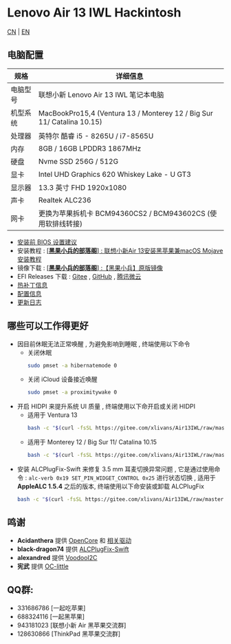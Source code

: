 # Lenovo Air 13 IWL Hackintosh
[CN](ReadMe.md) | [EN](ReadMe-En.md)

## 电脑配置

| 规格     | 详细信息                                                     |
| -------- | ------------------------------------------------------------ |
| 电脑型号 | 联想小新 Lenovo Air 13 IWL 笔记本电脑 |
| 机型系统 | MacBookPro15,4 (Ventura 13 / Monterey 12 / Big Sur 11/ Catalina 10.15) |
| 处理器   | 英特尔 酷睿 i5 - 8265U / i7-8565U |
| 内存     | 8GB / 16GB LPDDR3 1867MHz |
| 硬盘     | Nvme SSD 256G / 512G |
| 显卡     | Intel UHD Graphics 620 Whiskey Lake - U GT3 |
| 显示器   | 13.3 英寸 FHD 1920x1080 |
| 声卡     | Realtek ALC236 |
| 网卡     | 更换为苹果拆机卡 BCM94360CS2 / BCM943602CS (使用软排线转接) |
- [安装前 BIOS 设置建议](BIOSConfig.md)
- 安装教程 : [[**黑果小兵的部落阁**] : 联想小新Air 13安装黑苹果兼macOS Mojave安装教程](https://blog.daliansky.net/Lenovo-Xiaoxin-Air-13-macOS-Mojave-installation-tutorial.html)
- 镜像下载 : [[**黑果小兵的部落阁**] :【黑果小兵】原版镜像](https://blog.daliansky.net/categories/下载/镜像/)
- EFI Releases 下载 : [Gitee](https://gitee.com/xlivans/Air13IWL/releases) , [GitHub](https://github.com/daliansky/Lenovo-Air13-IWL-Hackintosh/releases) , [腾讯微云](https://share.weiyun.com/5yMO9jB)
- [热补丁信息](HotPatch/ReadMe.md)
- [配置信息](Config.md)
- [更新日志](Changelog.md)

## 哪些可以工作得更好
- 因目前休眠无法正常唤醒 , 为避免影响到睡眠 , 终端使用以下命令
  - 关闭休眠
    ```bash
    sudo pmset -a hibernatemode 0
    ```
  - 关闭 iCloud 设备接近唤醒
    ```bash
    sudo pmset -a proximitywake 0
    ```
- 开启 HIDPI 来提升系统 UI 质量 , 终端使用以下命开启或关闭 HIDPI
  - 适用于 Ventura 13
    ```bash
    bash -c "$(curl -fsSL https://gitee.com/xlivans/Air13IWL/raw/master/Tools/Air13IWL-HiDPI-Ventura.sh)"
    ```
  - 适用于 Monterey 12 / Big Sur 11/ Catalina 10.15
    ```bash
    bash -c "$(curl -fsSL https://gitee.com/xlivans/Air13IWL/raw/master/Tools/Air13IWL-HiDPI.sh)"
    ```
- 安装 ALCPlugFix-Swift 来修复 3.5 mm 耳麦切换异常问题 , 它是通过使用命令 : `alc-verb 0x19 SET_PIN_WIDGET_CONTROL 0x25` 进行状态切换 , 适用于 **AppleALC 1.5.4** 之后的版本, 终端使用以下命安装或卸载 ALCPlugFix
  ```bash
  bash -c "$(curl -fsSL https://gitee.com/xlivans/Air13IWL/raw/master/Tools/Air13IWL-ALCPlugFix.sh)"
  ```

## 鸣谢
- **Acidanthera** 提供 [OpenCore](https://github.com/acidanthera/OpenCorePkg) 和 [相关驱动](https://github.com/acidanthera)
- **black-dragon74** 提供 [ALCPlugFix-Swift](https://github.com/black-dragon74/ALCPlugFix-Swift)
- **alexandred** 提供 [VoodooI2C](https://github.com/VoodooI2C/VoodooI2C/)
- **宪武** 提供 [OC-little](https://github.com/daliansky/OC-little)

## QQ群:
- 331686786 [一起吃苹果]
- 688324116 [一起黑苹果]
- 943181023 [联想小新 Air 黑苹果交流群]
- 128630866 [ThinkPad 黑苹果交流群]

